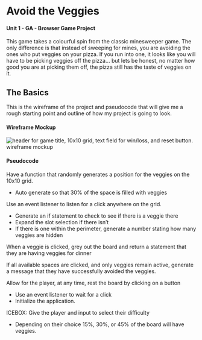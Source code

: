 # Avoid the Veggies
#### Unit 1 - GA - Browser Game Project

This game takes a colourful spin from the classic minesweeper game. The only difference is that instead of sweeping for mines, you are avoiding the ones who put veggies on your pizza. If you run into one, it looks like you will have to be picking veggies off the pizza... but lets be honest, no matter how good you are at picking them off, the pizza still has the taste of veggies on it. 

## The Basics 

This is the wireframe of the project and pseudocode that will give me a rough starting point and outline of how my project is going to look. 

#### Wireframe Mockup 
![header for game title, 10x10 grid, text field for win/loss, and reset button. wireframe mockup](https://i.imgur.com/hYdMkb9.png) 

#### Pseudocode

Have a function that randomly generates a position for the veggies on the 10x10 grid.
- Auto generate so that 30% of the space is filled with veggies

Use an event listener to listen for a click anywhere on the grid.
- Generate an if statement to check to see if there is a veggie there
- Expand the slot selection if there isn’t 
- If there is one within the perimeter, generate a number stating how many veggies are hidden

When a veggie is clicked, grey out the board and return a statement that they are having veggies for dinner

If all available spaces are clicked, and only veggies remain active, generate a message that they have successfully avoided the veggies.

Allow for the player, at any time, rest the board by clicking on a button
- Use an event listener to wait for a click
- Initialize the application.

ICEBOX: Give the player and input to select their difficulty
- Depending on their choice 15%, 30%, or 45% of the board will have veggies.


